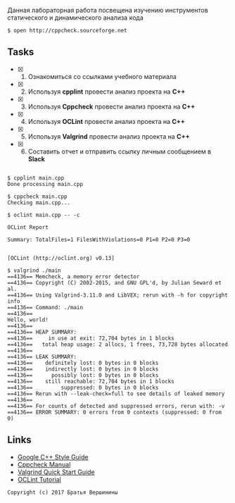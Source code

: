 Данная лабораторная работа посвещена изучению инструментов статического и динамического анализа кода
```ShellSession
$ open http://cppcheck.sourceforge.net
```

## Tasks

- [x] 1. Ознакомиться со ссылками учебного материала
- [x] 2. Используя **cpplint** провести анализ проекта на **C++**
- [x] 3. Используя **Cppcheck** провести анализ проекта на **C++**
- [x] 4. Используя **OCLint** провести анализ проекта на **C++**
- [x] 5. Используя **Valgrind** провести анализ проекта на **C++**
- [x] 6. Составить отчет и отправить ссылку личным сообщением в **Slack**

```ShellSession

$ cpplint main.cpp
Done processing main.cpp
```

```ShellSession
$ cppcheck main.cpp
Checking main.cpp...
```

```ShellSession
$ oclint main.cpp -- -c

OCLint Report

Summary: TotalFiles=1 FilesWithViolations=0 P1=0 P2=0 P3=0 


[OCLint (http://oclint.org) v0.13]
```

```ShellSession
$ valgrind ./main
==4136== Memcheck, a memory error detector
==4136== Copyright (C) 2002-2015, and GNU GPL'd, by Julian Seward et al.
==4136== Using Valgrind-3.11.0 and LibVEX; rerun with -h for copyright info
==4136== Command: ./main
==4136== 
Hello, world!
==4136== 
==4136== HEAP SUMMARY:
==4136==     in use at exit: 72,704 bytes in 1 blocks
==4136==   total heap usage: 2 allocs, 1 frees, 73,728 bytes allocated
==4136== 
==4136== LEAK SUMMARY:
==4136==    definitely lost: 0 bytes in 0 blocks
==4136==    indirectly lost: 0 bytes in 0 blocks
==4136==      possibly lost: 0 bytes in 0 blocks
==4136==    still reachable: 72,704 bytes in 1 blocks
==4136==         suppressed: 0 bytes in 0 blocks
==4136== Rerun with --leak-check=full to see details of leaked memory
==4136== 
==4136== For counts of detected and suppressed errors, rerun with: -v
==4136== ERROR SUMMARY: 0 errors from 0 contexts (suppressed: 0 from 0)
```

## Links

- [Google C++ Style Guide](https://github.com/cpplint/cpplint)
- [Cppcheck Manual](http://cppcheck.sourceforge.net/manual.pdf)
- [Valgrind Quick Start Guide](http://valgrind.org/docs/manual/index.html)
- [OCLint Tutorial](http://docs.oclint.org/en/stable/intro/tutorial.html)

```
Copyright (c) 2017 Братья Вершинины
```
